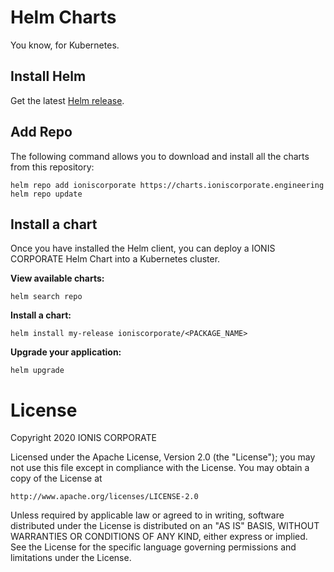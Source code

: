 # Helm Charts

You know, for Kubernetes.

## Install Helm

Get the latest [Helm release](https://github.com/kubernetes/helm).

## Add Repo

The following command allows you to download and install all the charts from this repository:

```console
helm repo add ioniscorporate https://charts.ioniscorporate.engineering
helm repo update
```

## Install a chart

Once you have installed the Helm client, you can deploy a IONIS CORPORATE Helm Chart into a Kubernetes cluster.

**View available charts:**

```console
helm search repo
```

**Install a chart:**

```console
helm install my-release ioniscorporate/<PACKAGE_NAME>
```

**Upgrade your application:**

```console
helm upgrade
```

# License

Copyright 2020 IONIS CORPORATE

Licensed under the Apache License, Version 2.0 (the "License");
you may not use this file except in compliance with the License.
You may obtain a copy of the License at

```
http://www.apache.org/licenses/LICENSE-2.0
```

Unless required by applicable law or agreed to in writing, software
distributed under the License is distributed on an "AS IS" BASIS,
WITHOUT WARRANTIES OR CONDITIONS OF ANY KIND, either express or implied.
See the License for the specific language governing permissions and
limitations under the License.